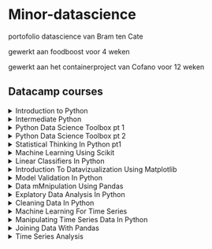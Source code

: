 # Minor-datascience
portofolio datascience van Bram ten Cate

gewerkt aan foodboost voor 4 weken

gewerkt aan het containerproject van Cofano voor 12 weken

## Datacamp courses
<details>
  <summary>Introduction to Python</summary>
    <img src=https://github.com/Bram-tenCate/Minor-datascience/blob/main/introduction%20to%20python.png /c>
</details>

<details>
  <summary>Intermediate Python</summary>
    <img src=https://github.com/Bram-tenCate/Minor-datascience/blob/main/intermediate%20python.png /c>
</details>

<details>
  <summary>Python Data Science Toolbox pt 1</summary>
    <img src=https://github.com/Bram-tenCate/Minor-datascience/blob/main/python%20data%20science%20toolbox%201.png /c>
</details>

<details>
  <summary>Python Data Science Toolbox pt 2</summary>
    <img src=https://github.com/Bram-tenCate/Minor-datascience/blob/main/python%20data%20science%20toolbox%202.png /c>
</details>

<details>
  <summary>Statistical Thinking In Python pt1</summary>
    <img src=https://github.com/Bram-tenCate/Minor-datascience/blob/main/statistical%20thinking%201.png /c>
</details>

<details>
  <summary>Machine Learning Using Scikit</summary>
    <img src=https://github.com/Bram-tenCate/Minor-datascience/blob/main/machine%20learning%20with%20scikit.png /c>
</details>

<details>
  <summary>Linear Classifiers In Python</summary>
    <img src=https://github.com/Bram-tenCate/Minor-datascience/blob/main/lineair%20classifiers%20in%20python.png/c>
</details>

<details>
  <summary>Introduction To Datavizualization Using Matplotlib</summary>
    <img src=https://github.com/Bram-tenCate/Minor-datascience/blob/main/intoduction%20to%20datavizualization%20using%20matplotlib.png /c>
</details>

<details>
  <summary>Model Validation In Python</summary>
    <img src=https://github.com/Bram-tenCate/Minor-datascience/blob/main/model%20validation%20in%20python.png/c>
</details>

<details>
  <summary>Data mMnipulation Using Pandas</summary>
    <img src=https://github.com/Bram-tenCate/Minor-datascience/blob/main/data%20manipulation%20using%20pandas.png /c>
</details>

<details>
  <summary>Explatory Data Analysis In Python</summary>
    <img src=https://github.com/Bram-tenCate/Minor-datascience/blob/main/explatory%20data%20analysis%20in%20python.png/c>
</details>

<details>
  <summary>Cleaning Data In Python</summary>
    <img src=https://github.com/Bram-tenCate/Minor-datascience/blob/main/cleaning%20data%20in%20python.png /c>
</details>

<details>
  <summary>Machine Learning For Time Series</summary>
    <img src=https://github.com/Bram-tenCate/Minor-datascience/blob/main/machine%20learning%20for%20time%20series%20in%20python.png/c>
</details>

<details>
  <summary>Manipulating Time Series Data In Python</summary>
    <img src=https://github.com/Bram-tenCate/Minor-datascience/blob/main/manipulating%20time%20series%20data%20in%20python.png /c>
</details>

<details>
  <summary>Joining Data With Pandas</summary>
    <img src=https://github.com/Bram-tenCate/Minor-datascience/blob/main/joining%20data%20with%20pandas.png/c>
</details>

<details>
  <summary>Time Series Analysis</summary>
    <img src=https://github.com/Bram-tenCate/Minor-datascience/blob/main/time%20sereis%20anylisis.png /c>
</details>
